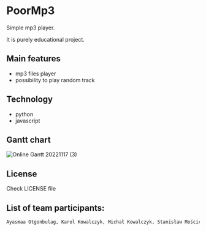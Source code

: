 # PoorMp3

Simple mp3 player.

It is purely educational project.

## Main features

- mp3 files player
- possibility to play random track

## Technology

- python
- javascript
## Gantt chart
![Online Gantt 20221117 (3)](https://user-images.githubusercontent.com/115214461/202562923-d0c4484e-f9a8-4924-8725-c1783b6f045b.png)
## License

Check LICENSE file

## List of team participants:
```sh
Ayasmaa Otgonbulag, Karol Kowalczyk, Michał Kowalczyk, Stanisław Mościcki, Tomasz Madeja
```
